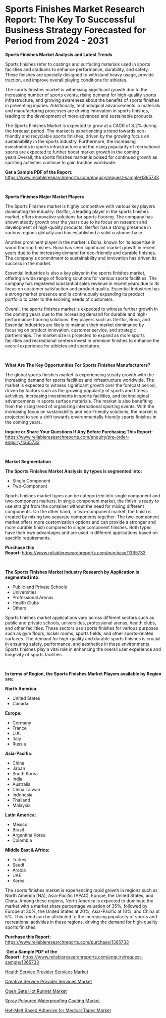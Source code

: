 <p><h1>Sports Finishes Market Research Report: The Key To Successful Business Strategy Forecasted for Period from 2024 - 2031</h1></p><p><strong>Sports Finishes Market Analysis and Latest Trends</strong></p>
<p><p>Sports finishes refer to coatings and surfacing materials used in sports facilities and stadiums to enhance performance, durability, and safety. These finishes are specially designed to withstand heavy usage, provide traction, and improve overall playing conditions for athletes. </p><p>The sports finishes market is witnessing significant growth due to the increasing number of sports events, rising demand for high-quality sports infrastructure, and growing awareness about the benefits of sports finishes in preventing injuries. Additionally, technological advancements in materials and manufacturing processes are driving innovation in sports finishes, leading to the development of more advanced and sustainable products.</p><p>The Sports Finishes Market is expected to grow at a CAGR of 8.2% during the forecast period. The market is experiencing a trend towards eco-friendly and recyclable sports finishes, driven by the growing focus on sustainability in the sports industry. Furthermore, the increasing investments in sports infrastructure and the rising popularity of recreational sports are expected to further boost market growth in the coming years.Overall, the sports finishes market is poised for continued growth as sporting activities continue to gain traction worldwide.</p></p>
<p><strong>Get a Sample PDF of the Report:&nbsp;</strong> <a href="https://www.reliableresearchreports.com/enquiry/request-sample/1365733">https://www.reliableresearchreports.com/enquiry/request-sample/1365733</a></p>
<p>&nbsp;</p>
<p><strong>Sports Finishes Major Market Players</strong></p>
<p><p>The Sports Finishes market is highly competitive with various key players dominating the industry. Gerflor, a leading player in the sports finishes market, offers innovative solutions for sports flooring. The company has shown steady growth over the years due to its focus on research and development of high-quality products. Gerflor has a strong presence in various regions globally and has established a solid customer base.</p><p>Another prominent player in the market is Bona, known for its expertise in wood flooring finishes. Bona has seen significant market growth in recent years due to the increasing demand for eco-friendly and durable finishes. The company's commitment to sustainability and innovation has driven its success in the market.</p><p>Essential Industries is also a key player in the sports finishes market, offering a wide range of flooring solutions for various sports facilities. The company has registered substantial sales revenue in recent years due to its focus on customer satisfaction and product quality. Essential Industries has a strong market presence and is continuously expanding its product portfolio to cater to the evolving needs of customers.</p><p>Overall, the sports finishes market is expected to witness further growth in the coming years due to the increasing demand for durable and high-performance flooring solutions. Key players such as Gerflor, Bona, and Essential Industries are likely to maintain their market dominance by focusing on product innovation, customer service, and strategic partnerships. The market size is projected to expand as more sports facilities and recreational centers invest in premium finishes to enhance the overall experience for athletes and spectators.</p></p>
<p>&nbsp;</p>
<p><strong>What Are The Key Opportunities For Sports Finishes Manufacturers?</strong></p>
<p><p>The global sports finishes market is experiencing steady growth with the increasing demand for sports facilities and infrastructure worldwide. The market is expected to witness significant growth over the forecast period, driven by factors such as the growing popularity of sports and fitness activities, increasing investments in sports facilities, and technological advancements in sports surface materials. The market is also benefiting from the rising trend of organizing international sporting events. With the increasing focus on sustainability and eco-friendly solutions, the market is projected to see a shift towards environmentally friendly sports finishes in the coming years.</p></p>
<p><strong>Inquire or Share Your Questions If Any Before Purchasing This Report:</strong> <a href="https://www.reliableresearchreports.com/enquiry/pre-order-enquiry/1365733">https://www.reliableresearchreports.com/enquiry/pre-order-enquiry/1365733</a></p>
<p>&nbsp;</p>
<p><strong>Market Segmentation</strong></p>
<p><strong>The Sports Finishes Market Analysis by types is segmented into:</strong></p>
<p><ul><li>Single Component</li><li>Two-Component</li></ul></p>
<p><p>Sports finishes market types can be categorized into single component and two-component markets. In single component market, the finish is ready to use straight from the container without the need for mixing different components. On the other hand, in two-component market, the finish is created by mixing two separate components together. The two-component market offers more customization options and can provide a stronger and more durable finish compared to single component finishes. Both types have their own advantages and are used in different applications based on specific requirements.</p></p>
<p><strong>Purchase this Report:&nbsp;</strong><a href="https://www.reliableresearchreports.com/purchase/1365733">https://www.reliableresearchreports.com/purchase/1365733</a></p>
<p>&nbsp;</p>
<p><strong>The Sports Finishes Market Industry Research by Application is segmented into:</strong></p>
<p><ul><li>Public and Private Schools</li><li>Universities</li><li>Professional Arenas</li><li>Health Clubs</li><li>Others</li></ul></p>
<p><p>Sports finishes market applications vary across different sectors such as public and private schools, universities, professional arenas, health clubs, and other facilities. These sectors use sports finishes for various purposes such as gym floors, locker rooms, sports fields, and other sports-related surfaces. The demand for high-quality and durable sports finishes is crucial in ensuring safety, performance, and aesthetics in these environments. Sports finishes play a vital role in enhancing the overall user experience and longevity of sports facilities.</p></p>
<p>&nbsp;</p>
<p><strong>In terms of Region, the Sports Finishes Market Players available by Region are:</strong></p>
<p>
    <p> <strong> North America: </strong>
        <ul>
            <li>United States</li>
            <li>Canada</li>
        </ul>
        </p> 
    <p> <strong> Europe: </strong>
        <ul>
            <li>Germany</li>
            <li>France</li>
            <li>U.K.</li>
            <li>Italy</li>
            <li>Russia</li>
        </ul>
        </p> 
    <p> <strong> Asia-Pacific: </strong>
        <ul>
            <li>China</li>
            <li>Japan</li>
            <li>South Korea</li>
            <li>India</li>
            <li>Australia</li>
            <li>China Taiwan</li>
            <li>Indonesia</li>
            <li>Thailand</li>
            <li>Malaysia</li>
        </ul>
        </p> 
    <p> <strong> Latin America: </strong>
        <ul>
            <li>Mexico</li>
            <li>Brazil</li>
            <li>Argentina Korea</li>
            <li>Colombia</li>
        </ul>
        </p> 
    <p> <strong> Middle East & Africa: </strong>
        <ul>
            <li>Turkey</li>
            <li>Saudi</li>
            <li>Arabia</li>
            <li>UAE</li>
            <li>Korea</li>
        </ul>
    </p>
    </p>
<p><p>The sports finishes market is experiencing rapid growth in regions such as North America (NA), Asia-Pacific (APAC), Europe, the United States, and China. Among these regions, North America is expected to dominate the market with a market share percentage valuation of 35%, followed by Europe at 30%, the United States at 20%, Asia-Pacific at 10%, and China at 5%. This trend can be attributed to the increasing popularity of sports and recreational activities in these regions, driving the demand for high-quality sports finishes.</p></p>
<p><strong>Purchase this Report: </strong><a href="https://www.reliableresearchreports.com/purchase/1365733">https://www.reliableresearchreports.com/purchase/1365733</a></p>
<p>&nbsp;<strong>Get a Sample PDF of the Report:&nbsp;&nbsp;</strong><a href="https://www.reliableresearchreports.com/enquiry/request-sample/1365733">https://www.reliableresearchreports.com/enquiry/request-sample/1365733</a></p>
<p><strong></strong></p>
<p><p><a href="https://issuu.com/reportprime-2/docs/health-service-provider-services-market-size-2030.">Health Service Provider Services Market</a></p><p><a href="https://issuu.com/reportprime-2/docs/creative-service-provider-services-market-size-203">Creative Service Provider Services Market</a></p><p><a href="https://medium.com/@jordanmendez766/open-gate-hot-runner-nbsp-market-focuses-on-market-share-size-and-projected-forecast-till-2031-23d27ee45f3e">Open Gate Hot Runner Market</a></p><p><a href="https://medium.com/@jordanmendez766/spray-polyured-waterproofing-coating-market-outlook-industry-overview-and-forecast-2024-to-2031-bb15926e4548">Spray Polyured Waterproofing Coating Market</a></p><p><a href="https://github.com/mohamedbakry57/Market-Research-Report-List-1/blob/main/hot-melt-based-adhesive-for-medical-tapes-market.md">Hot-Melt Based Adhesive for Medical Tapes Market</a></p></p>